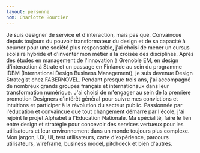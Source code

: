 ```yaml
---
layout: personne
nom: Charlotte Bourcier
---
```


Je suis designer de service et d'interaction, mais pas que. Convaincue depuis toujours du pouvoir transformateur du design et de sa capacité à oeuvrer pour une société plus responsable, j'ai choisi de mener un cursus scolaire hybride et d'inventer mon métier à la croisée des disciplines. Après des études en management de l'innovation à Grenoble EM, en design d'interaction à Strate et un passage en Finlande au sein du programme IDBM (International Design Business Management), je suis devenue Design Strategist chez FABERNOVEL. Pendant presque trois ans, j'ai accompagné de nombreux grands groupes français et internationaux dans leur transformation numérique. J'ai choisi de m'engager au sein de la première promotion Designers d'intérêt général pour suivre mes convictions et intuitions et participer à la révolution du secteur public. Passionnée par l'éducation et convaincue que tout changement démarre par l'école, j'ai rejoint le projet Alphabet à l'Education Nationale. Ma spécialité, faire le lien entre design et stratégie pour concevoir des services vertueux pour les utilisateurs et leur environnement dans un monde toujours plus complexe. Mon jargon, UX, UI, test utilisateurs, carte d'expérience, parcours utilisateurs, wireframe, business model, pitchdeck et bien d'autres.